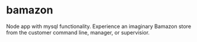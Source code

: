 # bamazon
Node app with mysql functionality. Experience an imaginary Bamazon store from the customer command line, manager, or supervisior.
